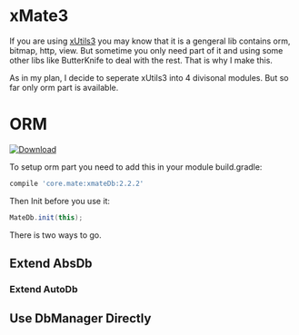 # xMate3

If you  are using  [xUtils3](https://github.com/wyouflf/xUtils3) you may know that it is a gengeral lib contains orm, bitmap, http, view. But sometime you only need part of it and using some other libs like ButterKnife to deal with the rest. That is why I make this.

As in my plan, I decide to seperate xUtils3 into 4 divisonal modules. But so far only orm part is available.

# ORM

[ ![Download](https://api.bintray.com/packages/drkcore/maven/xMate3/images/download.svg?version=2.0.2) ](https://bintray.com/drkcore/maven/xMate3/2.0.2/link)

To setup orm part you need to add this in your module build.gradle:

```groovy
compile 'core.mate:xmateDb:2.2.2'
```

Then Init before you use it:

```java
MateDb.init(this);
```

There is two ways to go.

## Extend AbsDb

### Extend AutoDb

## Use DbManager Directly